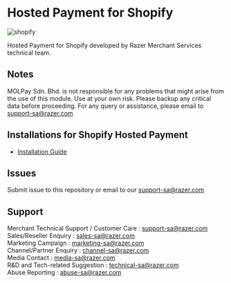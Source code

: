 Hosted Payment for Shopify
=====================

![shopify](https://user-images.githubusercontent.com/38641542/74416385-097a1e80-4e80-11ea-9bce-cc79fb9d9837.jpg)

Hosted Payment for Shopify developed by Razer Merchant Services technical team.

Notes
-----

MOLPay Sdn. Bhd. is not responsible for any problems that might arise from the use of this module. 
Use at your own risk. Please backup any critical data before proceeding. For any query or 
assistance, please email to support-sa@razer.com 


Installations for Shopify Hosted Payment
--------------------------

- [Installation Guide](https://github.com/RazerMS/Hosted_Payment_for_Shopify_Plugin/wiki/Hosted-Payment-for-Shopify-Guide)


Issues
------------

Submit issue to this repository or email to our support-sa@razer.com


Support
-------

Merchant Technical Support / Customer Care : support-sa@razer.com <br>
Sales/Reseller Enquiry : sales-sa@razer.com <br>
Marketing Campaign : marketing-sa@razer.com <br>
Channel/Partner Enquiry : channel-sa@razer.com <br>
Media Contact : media-sa@razer.com <br>
R&D and Tech-related Suggestion : technical-sa@razer.com <br>
Abuse Reporting : abuse-sa@razer.com 
